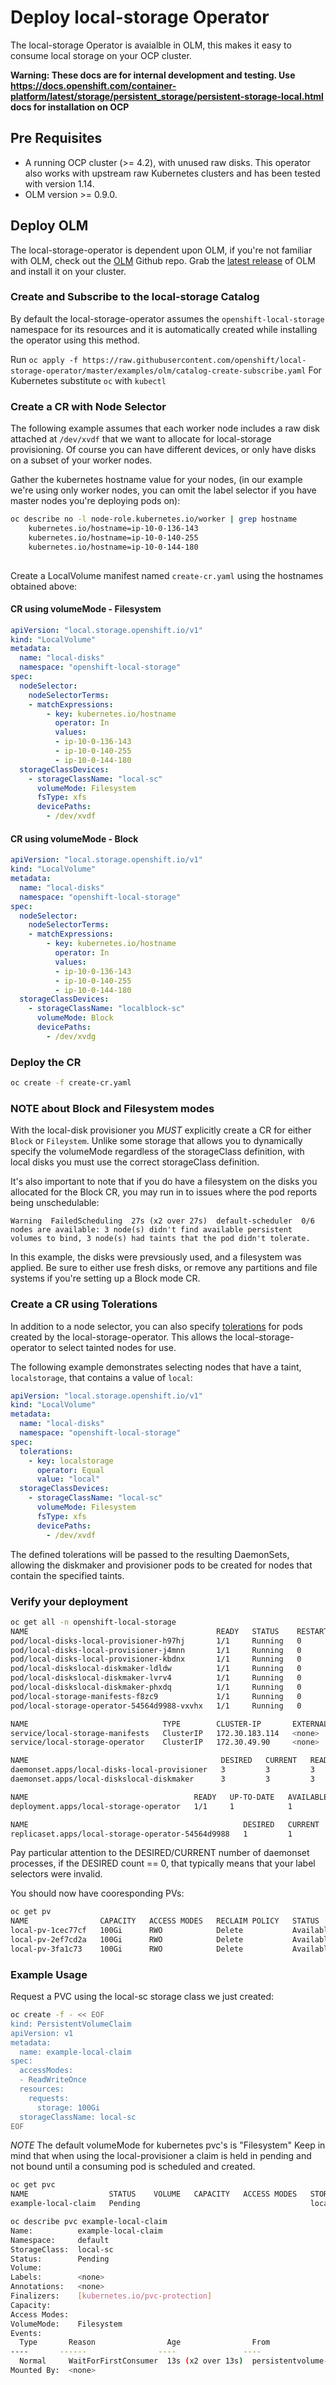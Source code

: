 # Deploy local-storage Operator

The local-storage Operator is avaialble in OLM, this makes it easy to consume local storage on your OCP cluster.

**Warning: These docs are for internal development and testing. Use https://docs.openshift.com/container-platform/latest/storage/persistent_storage/persistent-storage-local.html docs for installation on OCP**

## Pre Requisites

* A running OCP cluster (>= 4.2), with unused raw disks.  This operator also works with upstream raw Kubernetes clusters
  and has been tested with version 1.14.
* OLM version >= 0.9.0.

## Deploy OLM

The local-storage-operator is dependent upon OLM, if you're not familiar with OLM, check out the [OLM](https://github.com/operator-framework/operator-lifecycle-manager)
Github repo.  Grab the [latest release](https://github.com/operator-framework/operator-lifecycle-manager/releases) of OLM and install it on your cluster. 

### Create and Subscribe to the local-storage Catalog

By default the local-storage-operator assumes the `openshift-local-storage` namespace for its resources and it is automatically created while installing
the operator using this method.


Run
`oc apply -f https://raw.githubusercontent.com/openshift/local-storage-operator/master/examples/olm/catalog-create-subscribe.yaml`
For Kubernetes substitute `oc` with `kubectl`

### Create a CR with Node Selector

The following example assumes that each worker node includes a raw disk attached at ``/dev/xvdf`` that we want to allocate for local-storage provisioning.  Of course you can have different devices, or only have disks on a subset of your worker nodes.

Gather the kubernetes hostname value for your nodes, (in our example we're using only worker nodes, you can omit the label selector if you have master nodes you're deploying pods on):

```bash
oc describe no -l node-role.kubernetes.io/worker | grep hostname
	kubernetes.io/hostname=ip-10-0-136-143
	kubernetes.io/hostname=ip-10-0-140-255
	kubernetes.io/hostname=ip-10-0-144-180
	
```

Create a LocalVolume manifest named ``create-cr.yaml`` using the hostnames obtained above:

#### CR using volumeMode - Filesystem

```yaml
apiVersion: "local.storage.openshift.io/v1"
kind: "LocalVolume"
metadata:
  name: "local-disks"
  namespace: "openshift-local-storage"
spec:
  nodeSelector:
    nodeSelectorTerms:
    - matchExpressions:
        - key: kubernetes.io/hostname
          operator: In
          values:
          - ip-10-0-136-143
          - ip-10-0-140-255
          - ip-10-0-144-180
  storageClassDevices:
    - storageClassName: "local-sc"
      volumeMode: Filesystem
      fsType: xfs
      devicePaths:
        - /dev/xvdf
```

#### CR using volumeMode - Block

```yaml
apiVersion: "local.storage.openshift.io/v1"
kind: "LocalVolume"
metadata:
  name: "local-disks"
  namespace: "openshift-local-storage"
spec:
  nodeSelector:
    nodeSelectorTerms:
    - matchExpressions:
        - key: kubernetes.io/hostname
          operator: In
          values:
          - ip-10-0-136-143
          - ip-10-0-140-255
          - ip-10-0-144-180
  storageClassDevices:
    - storageClassName: "localblock-sc"
      volumeMode: Block 
      devicePaths:
        - /dev/xvdg
```

### Deploy the CR

```bash
oc create -f create-cr.yaml
```

### NOTE about Block and Filesystem modes

With the local-disk provisioner you *MUST* explicitly create a CR for either `Block` or `Fileystem`. 
Unlike some storage that allows you to dynamically specify the volumeMode regardless of the 
storageClass definition, with local disks you must use the correct storageClass definition.

It's also important to note that if you do have a filesystem on the disks you allocated for
the Block CR, you may run in to issues where the pod reports being unschedulable:

``Warning  FailedScheduling  27s (x2 over 27s)  default-scheduler  0/6 nodes are available: 3 node(s) didn't find available persistent volumes to bind, 3 node(s) had taints that the pod didn't tolerate.``

In this example, the disks were prevsiously used, and a filesystem was applied.  Be sure to either use fresh disks, or remove any partitions and file systems if you're setting up a Block mode CR.

### Create a CR using Tolerations

In addition to a node selector, you can also specify [tolerations](https://docs.openshift.com/container-platform/latest/nodes/scheduling/nodes-scheduler-taints-tolerations.html) 
for pods created by the local-storage-operator. This allows the local-storage-operator to select
tainted nodes for use.

The following example demonstrates selecting nodes that have a taint, `localstorage`, 
that contains a value of `local`:

```yaml
apiVersion: "local.storage.openshift.io/v1"
kind: "LocalVolume"
metadata:
  name: "local-disks"
  namespace: "openshift-local-storage"
spec:
  tolerations:
    - key: localstorage
      operator: Equal
      value: "local"
  storageClassDevices:
    - storageClassName: "local-sc"
      volumeMode: Filesystem
      fsType: xfs
      devicePaths:
        - /dev/xvdf
```

The defined tolerations will be passed to the resulting DaemonSets, allowing the diskmaker and provisioner pods to be created for nodes that contain the specified taints.

### Verify your deployment

```bash
oc get all -n openshift-local-storage
NAME                                          READY   STATUS    RESTARTS   AGE
pod/local-disks-local-provisioner-h97hj       1/1     Running   0          46m
pod/local-disks-local-provisioner-j4mnn       1/1     Running   0          46m
pod/local-disks-local-provisioner-kbdnx       1/1     Running   0          46m
pod/local-diskslocal-diskmaker-ldldw          1/1     Running   0          46m
pod/local-diskslocal-diskmaker-lvrv4          1/1     Running   0          46m
pod/local-diskslocal-diskmaker-phxdq          1/1     Running   0          46m
pod/local-storage-manifests-f8zc9             1/1     Running   0          48m
pod/local-storage-operator-54564d9988-vxvhx   1/1     Running   0          47m

NAME                              TYPE        CLUSTER-IP       EXTERNAL-IP   PORT(S)     AGE
service/local-storage-manifests   ClusterIP   172.30.183.114   <none>        50051/TCP   48m
service/local-storage-operator    ClusterIP   172.30.49.90     <none>        60000/TCP   47m

NAME                                           DESIRED   CURRENT   READY   UP-TO-DATE   AVAILABLE   NODE SELECTOR   AGE
daemonset.apps/local-disks-local-provisioner   3         3         3       3            3           <none>          46m
daemonset.apps/local-diskslocal-diskmaker      3         3         3       3            3           <none>          46m

NAME                                     READY   UP-TO-DATE   AVAILABLE   AGE
deployment.apps/local-storage-operator   1/1     1            1           47m

NAME                                                DESIRED   CURRENT   READY   AGE
replicaset.apps/local-storage-operator-54564d9988   1         1         1       47m
```

Pay particular attention to the DESIRED/CURRENT number of daemonset processes, if the DESIRED count == 0, that typically means that your label selectors were invalid.

You should now have cooresponding PVs:

```bash
oc get pv
NAME                CAPACITY   ACCESS MODES   RECLAIM POLICY   STATUS      CLAIM   STORAGECLASS   REASON   AGE
local-pv-1cec77cf   100Gi      RWO            Delete           Available           local-sc                88m
local-pv-2ef7cd2a   100Gi      RWO            Delete           Available           local-sc                82m
local-pv-3fa1c73    100Gi      RWO            Delete           Available           local-sc                48m
```

### Example Usage

Request a PVC using the local-sc storage class we just created:

```bash
oc create -f - << EOF
kind: PersistentVolumeClaim
apiVersion: v1
metadata:
  name: example-local-claim
spec:
  accessModes:
  - ReadWriteOnce
  resources:
    requests:
      storage: 100Gi 
  storageClassName: local-sc
EOF
```

*NOTE* The default volumeMode for kubernetes pvc's is "Filesystem"
Keep in mind that when using the local-provisioner a claim is held in pending and not bound until a consuming pod is scheduled and created.

```bash
oc get pvc
NAME                  STATUS    VOLUME   CAPACITY   ACCESS MODES   STORAGECLASS   AGE
example-local-claim   Pending                                      local-sc       2s
```
```bash
oc describe pvc example-local-claim
Name:          example-local-claim
Namespace:     default
StorageClass:  local-sc
Status:        Pending
Volume:        
Labels:        <none>
Annotations:   <none>
Finalizers:    [kubernetes.io/pvc-protection]
Capacity:      
Access Modes:  
VolumeMode:    Filesystem
Events:
  Type       Reason                Age                From                         Message
----       ------                ----               ----                         -------
  Normal     WaitForFirstConsumer  13s (x2 over 13s)  persistentvolume-controller  waiting for first consumer to be created before binding
Mounted By:  <none>
```
